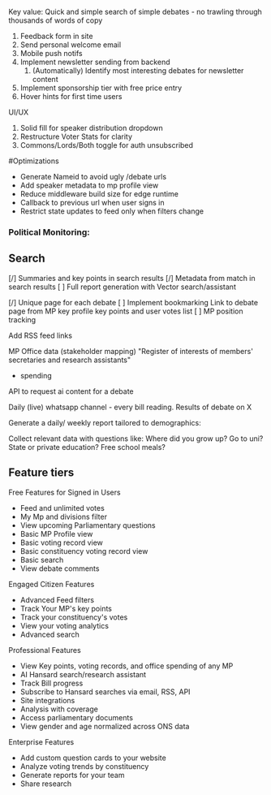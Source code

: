 Key value: Quick and simple search of simple debates - no trawling through thousands of words of copy

1) Feedback form in site
2) Send personal welcome email 
3) Mobile push notifs
4) Implement newsletter sending from backend
   1) (Automatically) Identify most interesting debates for newsletter content
5) Implement sponsorship tier with free price entry
6) Hover hints for first time users

UI/UX
1) Solid fill for speaker distribution dropdown
2) Restructure Voter Stats for clarity
3) Commons/Lords/Both toggle for auth unsubscribed

#Optimizations
- Generate Nameid to avoid ugly /debate urls
- Add speaker metadata to mp profile view
- Reduce middleware build size for edge runtime
- Callback to previous url when user signs in
- Restrict state updates to feed only when filters change

### Political Monitoring:
## Search
[/] Summaries and key points in search results
[/] Metadata from match in search results
[ ] Full report generation with Vector search/assistant

[/] Unique page for each debate
[ ] Implement bookmarking
    Link to debate page from MP key profile key points and user votes list
[ ] MP position tracking

Add RSS feed links

MP Office data (stakeholder mapping)
"Register of interests of members' secretaries and research assistants"
+ spending

API to request ai content for a debate

Daily (live) whatsapp channel - every bill reading. Results of debate on X

Generate a daily/ weekly report tailored to demographics:

Collect relevant data with questions like:
Where did you grow up?
Go to uni?
State or private education?
Free school meals?


## Feature tiers
Free Features for Signed in Users
- Feed and unlimited votes
- My Mp and divisions filter
- View upcoming Parliamentary questions
- Basic MP Profile view
- Basic voting record view
- Basic constituency voting record view
- Basic search
- View debate comments

Engaged Citizen Features
- Advanced Feed filters
- Track Your MP's key points
- Track your constituency's votes
- View your voting analytics
- Advanced search

Professional Features
- View Key points, voting records, and office spending of any MP
- AI Hansard search/research assistant
- Track Bill progress
- Subscribe to Hansard searches via email, RSS, API
- Site integrations
- Analysis with coverage
- Access parliamentary documents
- View gender and age normalized across ONS data

Enterprise Features
- Add custom question cards to your website
- Analyze voting trends by constituency
- Generate reports for your team
- Share research